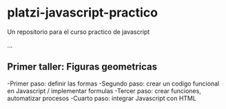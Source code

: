 # platzi-javascript-practico
Un repositorio para el curso practico de javascript

...
## Primer taller: Figuras geometricas

-Primer paso: definir las formas
-Segundo paso: crear un codigo funcional en Javascript / implementar formulas
-Tercer paso: crear funciones, automatizar procesos
-Cuarto paso: integrar Javascript con HTML
